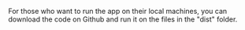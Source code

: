 For those who want to run the app on their local machines, you can download the code on Github and run it on the files in the "dist" folder.